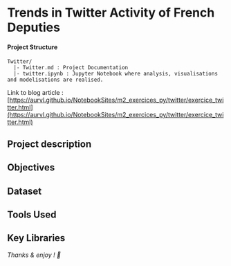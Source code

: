 # Trends in Twitter Activity of French Deputies

#### Project Structure
```
Twitter/
  |- Twitter.md : Project Documentation
  |- twitter.ipynb : Jupyter Notebook where analysis, visualisations and modelisations are realised.
```
Link to blog article : [https://aurvl.github.io/NotebookSites/m2_exercices_py/twitter/exercice_twitter.html](https://aurvl.github.io/NotebookSites/m2_exercices_py/twitter/exercice_twitter.html)

## Project description

## Objectives

## Dataset

## Tools Used

## Key Libraries

*Thanks & enjoy ! 🎉*
